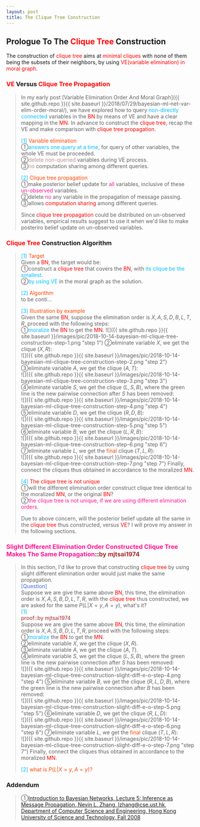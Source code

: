 ```yaml
---
layout: post
title: The Clique Tree Construction
---
```


## Prologue To The <font color="Red">Clique Tree</font> Construction
<p class="message">
The construction of <font color="Red">clique tree</font> aims at <font color="Red">minimal cliques</font> with none of them being the subsets of their neighbors, by using <font color="Red">VE(variable elimination) in moral graph</font>.
</p>

### <font color="Red">VE</font> Versus <font color="Red">Clique Tree Propagation</font>
>In my early post [Variable Elimination Order And Moral Graph]({{ site.github.repo }}{{ site.baseurl }}/2018/07/29/bayesian-ml-net-var-elim-order-moral/), we have explored how to query <font color="DeepSkyBlue">non-directly connected</font> variables in the <font color="Red">BN</font> by means of VE and have a clear mapping in the <font color="Red">MN</font>.  In advance to construct the <font color="Red">clique tree</font>, recap the VE and make comparison with <font color="Red">clique tree propagation</font>.  
>
><font color="DeepSkyBlue">[1]</font>
><font color="OrangeRed">Variable elimination</font>  
>&#10112;<font color="DeepSkyBlue">answers one query at a time</font>, for query of other variables, the whole VE must be proceeded.  
>&#10113;<font color="RosyBrown">delete non-queried</font> variables during VE process.  
>&#10114;<font color="RosyBrown">no</font> computation sharing among different queries.  
>
><font color="DeepSkyBlue">[2]</font>
><font color="OrangeRed">Clique tree propagation</font>  
>&#10112;make posterior belief update for <font color="DeepPink">all</font> variables, inclusive of these <font color="DeepPink">un-observed</font> variables.  
>&#10113;delete <font color="DeepPink">no</font> any variable in the propagation of message passing.  
>&#10114;allows <font color="Red">computation sharing</font> among different queries.  
>
>Since <font color="Red">clique tree propagation</font> could be distributed on un-observed variables, empirical results suggest to use it when we'd like to make posteriro belief update on un-observed variables.  

### <font color="Red">Clique Tree</font> Construction Algorithm
><font color="DeepSkyBlue">[1]</font>
><font color="OrangeRed">Target</font>  
>Given a <font color="Red">BN</font>, the target would be:  
>&#10112;construct a <font color="Red">clique tree</font> that covers the <font color="Red">BN</font>, with <font color="DeepSkyBlue">its clique be the smallest</font>.  
>&#10113;<font color="DeepSkyBlue">by using VE</font> in the moral graph as the solution.  
>
><font color="DeepSkyBlue">[2]</font>
><font color="OrangeRed">Algorithm</font>  
>to be conti...
>
><font color="DeepSkyBlue">[3]</font>
><font color="OrangeRed">Illustration by example</font>  
>Given the same <font color="Red">BN</font>, suppose the elimination order is $X,A,S,D,B,L,T,R$, proceed with the following steps:  
>&#10112;<font color="DeepSkyBlue">moralize</font> the <font color="Red">BN</font> to get the <font color="Red">MN</font>.
![]({{ site.github.repo }}{{ site.baseurl }}/images/pic/2018-10-14-bayesian-ml-clique-tree-construction-step-1.png "step 1")
>&#10113;eliminate variable $X$, we get the clique $(X,R)$:  
![]({{ site.github.repo }}{{ site.baseurl }}/images/pic/2018-10-14-bayesian-ml-clique-tree-construction-step-2.png "step 2")
>&#10114;eliminate variable $A$, we get the clique $(A,T)$:  
![]({{ site.github.repo }}{{ site.baseurl }}/images/pic/2018-10-14-bayesian-ml-clique-tree-construction-step-3.png "step 3")
>&#10115;eliminate variable $S$, we get the clique $(L,S,B)$, where the green line is the new pairwise connection after $S$ has been removed:    
![]({{ site.github.repo }}{{ site.baseurl }}/images/pic/2018-10-14-bayesian-ml-clique-tree-construction-step-4.png "step 4")
>&#10116;eliminate variable $D$, we get the clique $(R,D,B)$:  
![]({{ site.github.repo }}{{ site.baseurl }}/images/pic/2018-10-14-bayesian-ml-clique-tree-construction-step-5.png "step 5")
>&#10117;eliminate variable $B$, we get the clique $(L,R,B)$:  
![]({{ site.github.repo }}{{ site.baseurl }}/images/pic/2018-10-14-bayesian-ml-clique-tree-construction-step-6.png "step 6")
>&#10118;eliminate variable $L$, we get the <font color="OrangeRed">final</font> clique $(T,L,R)$:  
![]({{ site.github.repo }}{{ site.baseurl }}/images/pic/2018-10-14-bayesian-ml-clique-tree-construction-step-7.png "step 7")
>Finally, connect the cliques thus obtained in accordance to the moralized <font color="Red">MN</font>.   
>
><font color="DeepSkyBlue">[4]</font>
><font color="Red">The clique tree is not unique</font>  
>&#10112;will the different elimination order construct clique tree identical to the moralized <font color="Red">MN</font>, or the original <font color="Red">BN</font>?  
>&#10113;<font color="DeepPink">the clique tree is not unique, if we are using different elimination orders</font>.  
>
>Due to above concern, will the posterior belief update all the same in the <font color="Red">clique tree</font> thus constructed, versus <font color="Red">VE</font>?  I will prove my answer in the following sections.  

### <font color="DeepPink">Slight Different Elimination Order Constructed Clique Tree Makes The Same Propagation</font>::<font color="Brown">by mjtsai1974</font>
>In this section, I'd like to prove that constructing <font color="Red">clique tree</font> by using slight different elimination order would just make the same propagation.  
><font color="RoyalBlue">[Question]</font>  
>Suppose we are give the same above <font color="Red">BN</font>, this time, the elimination order is $X,A,S,B,D,L,T,R$, with the <font color="Red">clique tree</font> thus constructed, we are asked for the same $P(L\vert X=y,A=y)$, what's it?  
><font color="DeepSkyBlue">[1]</font>  
><font color="Brown">proof::by mjtsai1974</font>  
>Suppose we are give the same above <font color="Red">BN</font>, this time, the elimination order is $X,A,S,B,D,L,T,R$, proceed with the following steps:  
>&#10112;<font color="DeepSkyBlue">moralize</font> the <font color="Red">BN</font> to get the <font color="Red">MN</font>.  
>&#10113;eliminate variable $X$, we get the clique $(X,R)$.  
>&#10114;eliminate variable $A$, we get the clique $(A,T)$.  
>&#10115;eliminate variable $S$, we get the clique $(L,S,B)$, where the green line is the new pairwise connection after $S$ has been removed:  
![]({{ site.github.repo }}{{ site.baseurl }}/images/pic/2018-10-14-bayesian-ml-clique-tree-construction-slight-diff-e-o-step-4.png "step 4")
>&#10116;eliminate variable $B$, we get the clique $(R,L,D,B)$, where the green line is the new pairwise connection after $B$ has been removed:  
![]({{ site.github.repo }}{{ site.baseurl }}/images/pic/2018-10-14-bayesian-ml-clique-tree-construction-slight-diff-e-o-step-5.png "step 5")
>&#10117;eliminate variable $D$, we get the clique $(R,L,D)$:  
![]({{ site.github.repo }}{{ site.baseurl }}/images/pic/2018-10-14-bayesian-ml-clique-tree-construction-slight-diff-e-o-step-6.png "step 6")
>&#10118;eliminate variable $L$, we get the <font color="OrangeRed">final</font> clique $(T,L,R)$:  
![]({{ site.github.repo }}{{ site.baseurl }}/images/pic/2018-10-14-bayesian-ml-clique-tree-construction-slight-diff-e-o-step-7.png "step 7")
>Finally, connect the cliques thus obtained in accordance to the moralized <font color="Red">MN</font>.  
>
><font color="DeepSkyBlue">[2]</font>
><font color="OrangeRed">what is $P(L\vert X=y,A=y)$?</font>  
>

### Addendum
>&#10112;[Introduction to Bayesian Networks, Lecture 5: Inference as Message Propagation, Nevin L. Zhang, lzhang@cse.ust.hk, Department of Computer Science and Engineering, Hong Kong University of Science and Technology, Fall 2008](http://www.cse.ust.hk/bnbook/pdf/l05.h.pdf)  

<!-- Γ -->
<!-- \Omega -->
<!-- \cap intersection -->
<!-- \cup union -->
<!-- \frac{\Gamma(k + n)}{\Gamma(n)} \frac{1}{r^k}  -->
<!-- \mbox{\large$\vert$}\nolimits_0^\infty -->
<!-- \vert_0^\infty -->
<!-- \vert_{0.5}^{\infty} -->
<!-- &prime; ′ -->
<!-- &Prime; ″ -->
<!-- $E\lbrack X\rbrack$ -->
<!-- \overline{X_n} -->
<!-- \underset{Succss}P -->
<!-- \frac{{\overline {X_n}}-\mu}{S/\sqrt n} -->
<!-- \lim_{t\rightarrow\infty} -->
<!-- \int_{0}^{a}\lambda\cdot e^{-\lambda\cdot t}\operatorname dt -->
<!-- \Leftrightarrow -->
<!-- \prod_{v\in V} -->
<!-- \subset -->
<!-- \subseteq -->
<!-- \varnothing -->
<!-- \perp -->
<!-- \overset\triangle= -->

<!-- Notes -->
<!-- <font color="OrangeRed">items, verb, to make it the focus, mathematic expression</font> -->
<!-- <font color="Red">KKT</font> -->
<!-- <font color="Red">SMO heuristics</font> -->
<!-- <font color="Red">F</font> distribution -->
<!-- <font color="Red">t</font> distribution -->
<!-- <font color="DeepSkyBlue">suggested item, soft item</font> -->
<!-- <font color="RoyalBlue">old alpha, quiz, example</font> -->
<!-- <font color="Green">new alpha</font> -->

<!-- <font color="#C20000">conclusion, finding</font> -->
<!-- <font color="DeepPink">positive conclusion, finding</font> -->
<!-- <font color="RosyBrown">negative conclusion, finding</font> -->

<!-- <font color="#00ADAD">policy</font> -->
<!-- <font color="#6100A8">full observable</font> -->
<!-- <font color="#FFAC12">partial observable</font> -->
<!-- <font color="#EB00EB">stochastic</font> -->
<!-- <font color="#8400E6">state transition</font> -->
<!-- <font color="#D600D6">discount factor gamma $\gamma$</font> -->
<!-- <font color="#D600D6">$V(S)$</font> -->
<!-- <font color="#9300FF">immediate reward R(S)</font> -->

<!-- ### <font color="RoyalBlue">Example</font>: Illustration By Rainy And Sunny Days In One Week -->
<!-- <font color="RoyalBlue">[Question]</font> -->
<!-- <font color="DeepSkyBlue">[Answer]</font> -->

<!-- 
[1]Given the vehicles pass through a highway toll station is $6$ per minute, what is the probability that no cars within $30$ seconds?
><font color="DeepSkyBlue">[1]</font>
><font color="OrangeRed">Given the vehicles pass through a highway toll station is $6$ per minute, what is the probability that no cars within $30$ seconds?</font>  
-->

<!--
><font color="DeepSkyBlue">[Notes]</font>
><font color="OrangeRed">Why at this moment, the Poisson and exponential probability come out with different result?</font>  
-->

<!-- https://www.medcalc.org/manual/gamma_distribution_functions.php -->
<!-- https://www.statlect.com/probability-distributions/student-t-distribution#hid5 -->
<!-- http://www.wiris.com/editor/demo/en/ -->